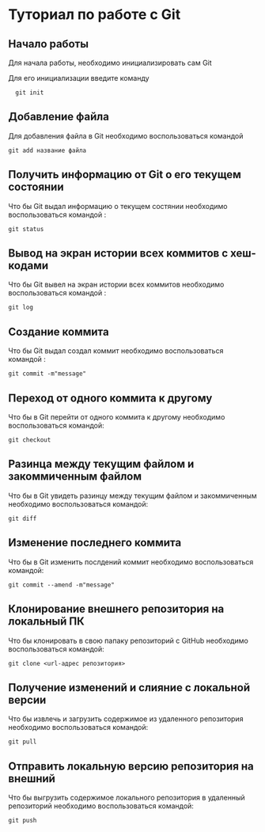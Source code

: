 # Туториал по работе с Git

## Начало работы

Для начала работы, необходимо инициализировать сам Git

Для его инициализации введите команду 

```
  git init
```

## Добавление файла

Для добавления файла в Git необходимо воспользоваться командой 

```
git add название файла
```

## Получить информацию от Git о его текущем состоянии

Что бы Git выдал информацию о текущем состянии необходимо воспользоваться командой :

```
git status
```

## Вывод на экран истории всех коммитов с хеш-кодами

Что бы Git вывел на экран истории всех коммитов необходимо воспользоваться командой :

```
git log
```

## Создание коммита 

Что бы Git выдал создал коммит необходимо воспользоваться командой :

```
git commit -m"message"
```

## Переход от одного коммита к другому

Что бы в Git перейти от одного коммита к другому необходимо воспользоваться командой:

 ```
git checkout
 ```

## Разинца между текущим файлом и закоммиченным файлом

Что бы в Git увидеть разинцу между текущим файлом и закоммиченным необходимо воспользоваться командой:

```
git diff
```

## Изменение последнего коммита

Что бы в Git изменить послдений коммит необходимо воспользоваться командой:

```
git commit --amend -m"message"
```

## Клонирование внешнего репозитория на локальный ПК

Что бы клонировать в свою папаку репозиторий с GitHub   необходимо воспользоваться командой:


```
git clone <url-адрес репозитория>
```

## Получение изменений и слияние с локальной версии

Что бы извлечь и загрузить содержимое из удаленного репозитория необходимо воспользоваться командой:

```
git pull
```

## Отправить локальную версию репозитория на внешний

Что бы выгрузить содержимое локального репозитория в удаленный репозиторий  необходимо воспользоваться командой:

```
git push
```
